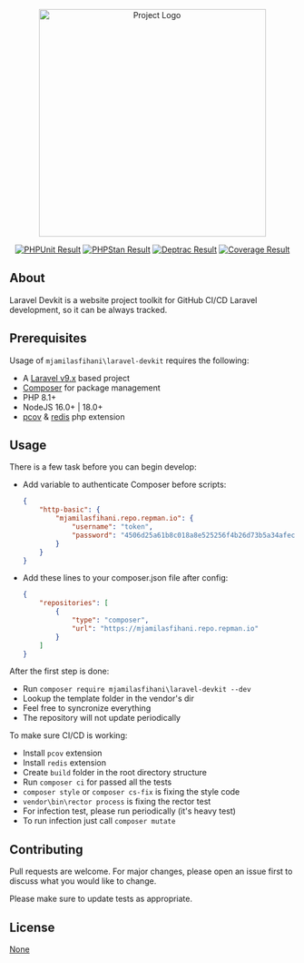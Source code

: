 <p align="center"><a href="https://github.com/mjamilasfihani/laravel-devkit" _target="blank"><img src="https://via.placeholder.com/400x200" width="400" alt="Project Logo"></a></p>

<p align="center">
<a href="https://github.com/mjamilasfihani/laravel-devkit/actions/workflows/phpunit.yml"><img src="https://github.com/mjamilasfihani/laravel-devkit/workflows/PHPUnit/badge.svg" alt="PHPUnit Result"></a>
<a href="https://github.com/mjamilasfihani/laravel-devkit/actions/workflows/phpstan.yml"><img src="https://github.com/mjamilasfihani/laravel-devkit/workflows/PHPStan/badge.svg" alt="PHPStan Result"></a>
<a href="https://github.com/mjamilasfihani/laravel-devkit/actions/workflows/deptrac.yml"><img src="https://github.com/mjamilasfihani/laravel-devkit/workflows/Deptrac/badge.svg" alt="Deptrac Result"></a>
<a href="https://coveralls.io/github/mjamilasfihani/laravel-devkit?branch=develop"><img src="https://coveralls.io/repos/github/mjamilasfihani/laravel-devkit/badge.svg?branch=develop" alt="Coverage Result"></a>
</p>

## About

Laravel Devkit is a website project toolkit for GitHub CI/CD Laravel development, so it can be always tracked.

## Prerequisites

Usage of `mjamilasfihani\laravel-devkit` requires the following:

- A [Laravel v9.x](https://laravel.com/docs/9.x) based project
- [Composer](https://getcomposer.org) for package management
- PHP 8.1+
- NodeJS 16.0+ | 18.0+
- [pcov](https://pecl.php.net/package/pcov) & [redis](https://pecl.php.net/package/redis) php extension

## Usage

There is a few task before you can begin develop:

- Add variable to authenticate Composer before scripts:

    ```json
    {
        "http-basic": {
            "mjamilasfihani.repo.repman.io": {
                "username": "token",
                "password": "4506d25a61b8c018a8e525256f4b26d73b5a34afec0869420cce0dcb10788a32"
            }
        }
    }
    ```

- Add these lines to your composer.json file after config:

    ```json
    {
        "repositories": [
            {
                "type": "composer",
                "url": "https://mjamilasfihani.repo.repman.io"
            }
        ]
    }
    ```

After the first step is done:

- Run `composer require mjamilasfihani\laravel-devkit --dev`
- Lookup the template folder in the vendor's dir
- Feel free to syncronize everything
- The repository will not update periodically

To make sure CI/CD is working:

- Install `pcov` extension
- Install `redis` extension
- Create `build` folder in the root directory structure
- Run `composer ci` for passed all the tests
- `composer style` or `composer cs-fix` is fixing the style code
- `vendor\bin\rector process` is fixing the rector test
- For infection test, please run periodically (it's heavy test)
- To run infection just call `composer mutate`

## Contributing

Pull requests are welcome. For major changes, please open an issue first to discuss what you would like to change.

Please make sure to update tests as appropriate.

## License

[None](https://github.com/mjamilasfihani/laravel-devkit)

